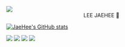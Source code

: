 
<img src="https://capsule-render.vercel.app/api?type=wave&color=auto&height=300&section=header&text=LEE%20JAEHEE&fontSize=90" />
<div align=center >LEE JAEHEE 👋</div>

[![JaeHee's GitHub stats](https://github-readme-stats.vercel.app/api?username=dlwogmlzz)](https://github.com/dlwogmlzz/github-readme-stats)




<img src="https://img.shields.io/badge/Spring-6DB33F?style=flat-square&logo=Spring&logoColor=white"/>
<img src="https://img.shields.io/badge/Python-3776AB?style=for-the-badge&logo=Python&logoColor=white">
<img src="[https://img.shields.io/badge/Python-3776AB?style=for-the-badge&logo=Python&logoColor=white](https://img.shields.io/badge/chatGPT-74aa9c?style=for-the-badge&logo=openai&logoColor=white)">


<img src="https://img.shields.io/badge/React-61DAFB?style=for-the-badge&logo=React&logoColor=white">







<!--
**dlwogmlzz/dlwogmlzz** is a ✨ _special_ ✨ repository because its `README.md` (this file) appears on your GitHub profile.

Here are some ideas to get you started:

- 🔭 I’m currently working on ...
- 🌱 I’m currently learning ...
- 👯 I’m looking to collaborate on ...
- 🤔 I’m looking for help with ...
- 💬 Ask me about ...
- 📫 How to reach me: ...
- 😄 Pronouns: ...
- ⚡ Fun fact: ...
-->
